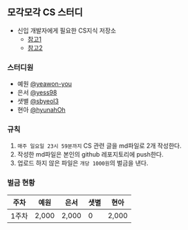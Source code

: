 ## 모각모각 CS 스터디

- 신입 개발자에게 필요한 CS지식 저장소
  - [참고1](https://github.com/JaeYeopHan/Interview_Question_for_Beginner)
  - [참고2](https://github.com/gyoogle/tech-interview-for-developer)

### 스터디원
- 예원 [@yeawon-you](https://github.com/yeawon-you)
- 은서 [@yess98](https://github.com/yess98)
- 샛별 [@sbyeol3](https://github.com/sbyeol3)
- 현아 [@hyunahOh](https://github.com/hyunahOh)

### 규칙
1. `매주 일요일 23시 59분까지` CS 관련 글을 md파일로 2개 작성한다.
2. 작성한 md파일은 본인의 github 레포지토리에 push한다.
3. 업로드 하지 않은 파일은 `개당 1000원`의 벌금을 낸다.

### 벌금 현황
주차 | 예원 | 은서 | 샛별 | 현아
--- | --- | --- | ---| ---|
1주차 | 2,000 | 2,000 | 0 | 2,000
